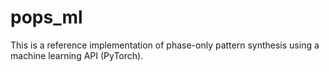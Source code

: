 # pops_ml
This is a reference implementation of phase-only pattern synthesis using a machine learning API (PyTorch).

